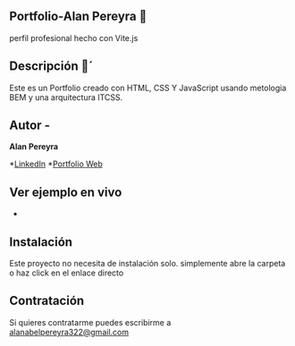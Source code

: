 ## Portfolio-Alan Pereyra 💼
perfil profesional hecho con Vite.js

## Descripción 🌼´
Este es un Portfolio creado con HTML, CSS Y JavaScript usando metologia BEM y una arquitectura ITCSS. 

## Autor - 
**Alan Pereyra**

*[LinkedIn]()
*[Portfolio Web]()

## Ver ejemplo en vivo 
-

## Instalación 
Este proyecto no necesita de instalación solo. simplemente abre la carpeta o haz click en el enlace directo

## Contratación 
Si quieres contratarme puedes escribirme a alanabelpereyra322@gmail.com
